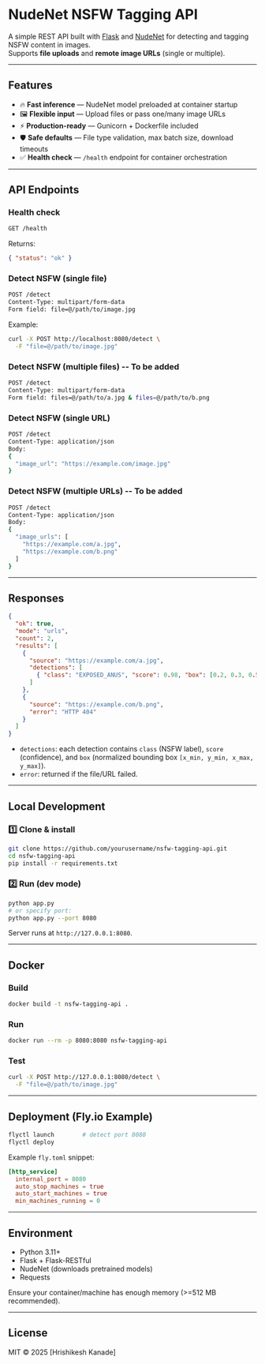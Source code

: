 # NudeNet NSFW Tagging API

A simple REST API built with [Flask](https://flask.palletsprojects.com/) and [NudeNet](https://github.com/notAI-tech/NudeNet) for detecting and tagging NSFW content in images.  
Supports **file uploads** and **remote image URLs** (single or multiple).

---

## Features

- 🔥 **Fast inference** — NudeNet model preloaded at container startup
- 🖼️ **Flexible input** — Upload files or pass one/many image URLs
- ⚡ **Production-ready** — Gunicorn + Dockerfile included
- 🛡️ **Safe defaults** — File type validation, max batch size, download timeouts
- ✅ **Health check** — `/health` endpoint for container orchestration

---

## API Endpoints

### Health check
```bash
GET /health
```
Returns:

```json
{ "status": "ok" }
```

### Detect NSFW (single file)

```bash
POST /detect
Content-Type: multipart/form-data
Form field: file=@/path/to/image.jpg
```

Example:

```bash
curl -X POST http://localhost:8080/detect \
  -F "file=@/path/to/image.jpg"
```

### Detect NSFW (multiple files) -- To be added

```bash
POST /detect
Content-Type: multipart/form-data
Form field: files=@/path/to/a.jpg & files=@/path/to/b.png
```

### Detect NSFW (single URL)

```bash
POST /detect
Content-Type: application/json
Body:
{
  "image_url": "https://example.com/image.jpg"
}
```

### Detect NSFW (multiple URLs)  -- To be added

```bash
POST /detect
Content-Type: application/json
Body:
{
  "image_urls": [
    "https://example.com/a.jpg",
    "https://example.com/b.png"
  ]
}
```

---

## Responses

```json
{
  "ok": true,
  "mode": "urls",
  "count": 2,
  "results": [
    {
      "source": "https://example.com/a.jpg",
      "detections": [
        { "class": "EXPOSED_ANUS", "score": 0.98, "box": [0.2, 0.3, 0.5, 0.7] }
      ]
    },
    {
      "source": "https://example.com/b.png",
      "error": "HTTP 404"
    }
  ]
}
```

* `detections`: each detection contains `class` (NSFW label), `score` (confidence), and `box` (normalized bounding box `[x_min, y_min, x_max, y_max]`).
* `error`: returned if the file/URL failed.

---

## Local Development

### 1️⃣ Clone & install

```bash
git clone https://github.com/yourusername/nsfw-tagging-api.git
cd nsfw-tagging-api
pip install -r requirements.txt
```

### 2️⃣ Run (dev mode)

```bash
python app.py
# or specify port:
python app.py --port 8080
```

Server runs at `http://127.0.0.1:8080`.

---

## Docker

### Build

```bash
docker build -t nsfw-tagging-api .
```

### Run

```bash
docker run --rm -p 8080:8080 nsfw-tagging-api
```

### Test

```bash
curl -X POST http://127.0.0.1:8080/detect \
  -F "file=@/path/to/image.jpg"
```

---

## Deployment (Fly.io Example)

```bash
flyctl launch        # detect port 8080
flyctl deploy
```

Example `fly.toml` snippet:

```toml
[http_service]
  internal_port = 8080
  auto_stop_machines = true
  auto_start_machines = true
  min_machines_running = 0
```

---

## Environment

* Python 3.11+
* Flask + Flask-RESTful
* NudeNet (downloads pretrained models)
* Requests

Ensure your container/machine has enough memory (>=512 MB recommended).

---

## License

MIT © 2025 [Hrishikesh Kanade]
